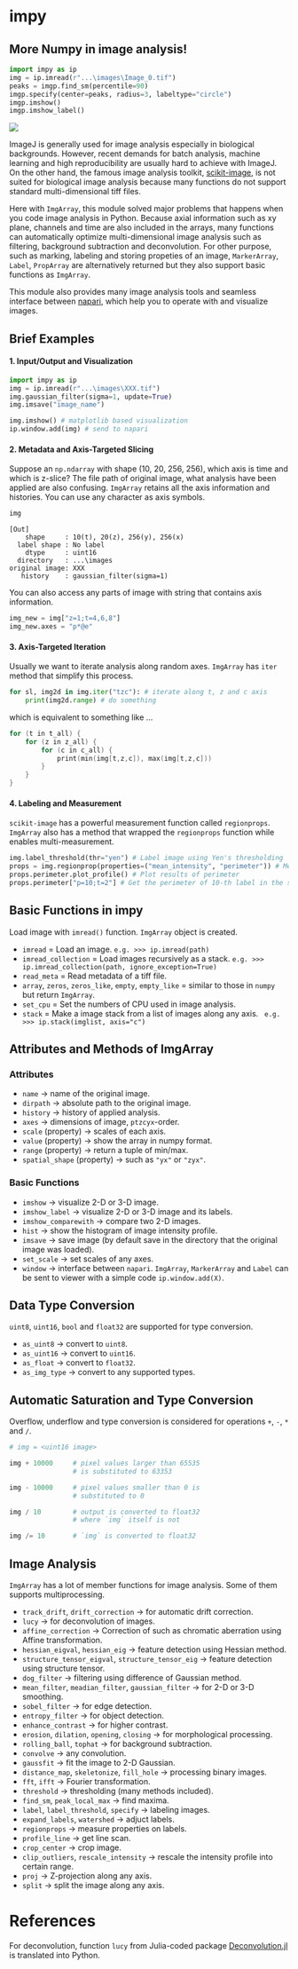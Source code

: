 # impy

## More Numpy in image analysis! 

```python
import impy as ip
img = ip.imread(r"...\images\Image_0.tif")
peaks = imgp.find_sm(percentile=90)
imgp.specify(center=peaks, radius=3, labeltype="circle")
imgp.imshow()
imgp.imshow_label()
```

![](Figs/2021-04-22-21-35-08.png)

ImageJ is generally used for image analysis especially in biological backgrounds. However, recent demands for batch analysis, machine learning and high reproducibility are usually hard to achieve with ImageJ. On the other hand, the famous image analysis toolkit, [scikit-image](https://github.com/scikit-image/scikit-image), is not suited for biological image analysis because many functions do not support standard multi-dimensional tiff files.

Here with `ImgArray`, this module solved major problems that happens when you code image analysis in Python. Because axial information such as xy plane, channels and time are also included in the arrays, many functions can automatically optimize multi-dimensional image analysis such as filtering, background subtraction and deconvolution. For other purpose, such as marking, labeling and storing propeties of an image, `MarkerArray`, `Label`, `PropArray` are alternatively returned but they also support basic functions as `ImgArray`.

This module also provides many image analysis tools and seamless interface between [napari](https://github.com/napari/napari), which help you to operate with and visualize images.

## Brief Examples

#### 1. Input/Output and Visualization

```python
import impy as ip
img = ip.imread(r"...\images\XXX.tif")
img.gaussian_filter(sigma=1, update=True)
img.imsave("image_name")
```

```python
img.imshow() # matplotlib based visualization
ip.window.add(img) # send to napari
```

#### 2. Metadata and Axis-Targeted Slicing

Suppose an `np.ndarray` with shape (10, 20, 256, 256), which axis is time and which is z-slice? The file path of original image, what analysis have been applied are also confusing. `ImgArray` retains all the axis information and histories. You can use any character as axis symbols.

```python
img
```

    [Out]
        shape     : 10(t), 20(z), 256(y), 256(x)
      label shape : No label
        dtype     : uint16
      directory   : ...\images
    original image: XXX
       history    : gaussian_filter(sigma=1)

You can also access any parts of image with string that contains axis information.

```python
img_new = img["z=1;t=4,6,8"]
img_new.axes = "p*@e"
```

#### 3. Axis-Targeted Iteration

Usually we want to iterate analysis along random axes. `ImgArray` has `iter` method that simplify this process.

```python
for sl, img2d in img.iter("tzc"): # iterate along t, z and c axis
    print(img2d.range) # do something
```

which is equivalent to something like ...

```C
for (t in t_all) {
    for (z in z_all) {
        for (c in c_all) {
            print(min(img[t,z,c]), max(img[t,z,c]))
        }
    }
}
```

#### 4. Labeling and Measurement

`scikit-image` has a powerful measurement function called `regionprops`. `ImgArray` also has a method that wrapped the `regionprops` function while enables multi-measurement.

```python
img.label_threshold(thr="yen") # Label image using Yen's thresholding
props = img.regionprop(properties=("mean_intensity", "perimeter")) # Measure mean intensity and perimeter for every labeled region
props.perimeter.plot_profile() # Plot results of perimeter
props.perimeter["p=10;t=2"] # Get the perimeter of 10-th label in the slice t=2.
```

## Basic Functions in impy

Load image with `imread()` function. `ImgArray` object is created.

- `imread` = Load an image. `e.g. >>> ip.imread(path)`
- `imread_collection` = Load images recursively as a stack. `e.g. >>> ip.imread_collection(path, ignore_exception=True)`
- `read_meta` = Read metadata of a tiff file.
- `array`, `zeros`, `zeros_like`, `empty`, `empty_like` = similar to those in `numpy` but return `ImgArray`.
- `set_cpu` = Set the numbers of CPU used in image analysis.
- `stack` = Make a image stack from a list of images along any axis. ` e.g. >>> ip.stack(imglist, axis="c")`

## Attributes and Methods of ImgArray

### Attributes

- `name` &rarr; name of the original image.
- `dirpath` &rarr; absolute path to the original image.
- `history` &rarr; history of applied analysis.
- `axes` &rarr; dimensions of image, `ptzcyx`-order.
- `scale` (property) &rarr; scales of each axis.
- `value` (property) &rarr; show the array in numpy format.
- `range` (property) &rarr; return a tuple of min/max.
- `spatial_shape` (property) &rarr; such as `"yx"` or `"zyx"`.

### Basic Functions

- `imshow` &rarr; visualize 2-D or 3-D image.
- `imshow_label` &rarr; visualize 2-D or 3-D image and its labels.
- `imshow_comparewith` &rarr; compare two 2-D images.
- `hist` &rarr; show the histogram of image intensity profile.
- `imsave` &rarr; save image (by default save in the directory that the original image was loaded).
- `set_scale` &rarr; set scales of any axes.
- `window` &rarr; interface between `napari`. `ImgArray`, `MarkerArray` and `Label` can be sent to viewer with a simple code `ip.window.add(X)`.

## Data Type Conversion

`uint8`, `uint16`, `bool` and `float32` are supported for type conversion.
- `as_uint8` &rarr; convert to `uint8`.
- `as_uint16` &rarr; convert to `uint16`.
- `as_float` &rarr; convert to `float32`.
- `as_img_type` &rarr; convert to any supported types.

## Automatic Saturation and Type Conversion

Overflow, underflow and type conversion is considered for operations `+`, `-`, `*` and `/`.
```python
# img = <uint16 image>

img + 10000     # pixel values larger than 65535 
                # is substituted to 63353

img - 10000     # pixel values smaller than 0 is
                # substituted to 0

img / 10        # output is converted to float32 
                # where `img` itself is not

img /= 10       # `img` is converted to float32
```

## Image Analysis

`ImgArray` has a lot of member functions for image analysis. Some of them supports multiprocessing.

- `track_drift`, `drift_correction` &rarr; for automatic drift correction.
- `lucy` &rarr; for deconvolution of images.
- `affine_correction` &rarr; Correction of such as chromatic aberration using Affine transformation.
- `hessian_eigval`, `hessian_eig` &rarr; feature detection using Hessian method.
- `structure_tensor_eigval`, `structure_tensor_eig` &rarr; feature detection using structure tensor.
- `dog_filter` &rarr; filtering using difference of Gaussian method.
- `mean_filter`, `meadian_filter`, `gaussian_filter` &rarr; for 2-D or 3-D smoothing.
- `sobel_filter` &rarr; for edge detection.
- `entropy_filter` &rarr; for object detection.
- `enhance_contrast` &rarr; for higher contrast.
- `erosion`, `dilation`, `opening`, `closing` &rarr; for morphological processing.
- `rolling_ball`, `tophat` &rarr; for background subtraction.
- `convolve` &rarr; any convolution.
- `gaussfit` &rarr; fit the image to 2-D Gaussian.
- `distance_map`, `skeletonize`, `fill_hole` &rarr; processing binary images.
- `fft`, `ifft` &rarr; Fourier transformation.
- `threshold` &rarr; thresholding (many methods included).
- `find_sm`, `peak_local_max` &rarr; find maxima.
- `label`, `label_threshold`, `specify` &rarr; labeling images.
- `expand_labels`, `watershed` &rarr; adjuct labels.
- `regionprops` &rarr; measure properties on labels.
- `profile_line` &rarr; get line scan.
- `crop_center` &rarr; crop image.
- `clip_outliers`, `rescale_intensity` &rarr; rescale the intensity profile into certain range.
- `proj` &rarr; Z-projection along any axis.
- `split` &rarr; split the image along any axis.

# References
For deconvolution, function `lucy` from Julia-coded package [Deconvolution.jl](https://github.com/JuliaDSP/Deconvolution.jl) is translated into Python.
